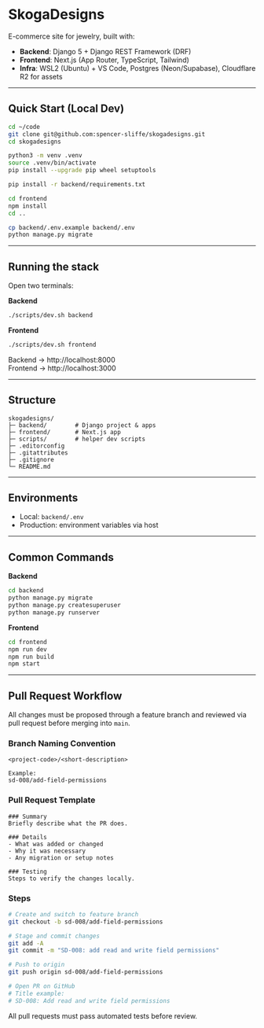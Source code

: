# SkogaDesigns

E-commerce site for jewelry, built with:

- **Backend**: Django 5 + Django REST Framework (DRF)
- **Frontend**: Next.js (App Router, TypeScript, Tailwind)
- **Infra**: WSL2 (Ubuntu) + VS Code, Postgres (Neon/Supabase), Cloudflare R2 for assets

---

## Quick Start (Local Dev)

```bash
cd ~/code
git clone git@github.com:spencer-sliffe/skogadesigns.git
cd skogadesigns

python3 -m venv .venv
source .venv/bin/activate
pip install --upgrade pip wheel setuptools

pip install -r backend/requirements.txt

cd frontend
npm install
cd ..

cp backend/.env.example backend/.env
python manage.py migrate
```

---

## Running the stack

Open two terminals:

**Backend**
```bash
./scripts/dev.sh backend
```

**Frontend**
```bash
./scripts/dev.sh frontend
```

Backend → http://localhost:8000  
Frontend → http://localhost:3000

---

## Structure

```
skogadesigns/
├─ backend/        # Django project & apps
├─ frontend/       # Next.js app
├─ scripts/        # helper dev scripts
├─ .editorconfig
├─ .gitattributes
├─ .gitignore
└─ README.md
```

---

## Environments

- Local: `backend/.env`
- Production: environment variables via host

---

## Common Commands

**Backend**
```bash
cd backend
python manage.py migrate
python manage.py createsuperuser
python manage.py runserver
```

**Frontend**
```bash
cd frontend
npm run dev
npm run build
npm start
```

---

## Pull Request Workflow

All changes must be proposed through a feature branch and reviewed via pull request before merging into `main`.

### Branch Naming Convention
```
<project-code>/<short-description>

Example:
sd-008/add-field-permissions
```

### Pull Request Template
```
### Summary
Briefly describe what the PR does.

### Details
- What was added or changed
- Why it was necessary
- Any migration or setup notes

### Testing
Steps to verify the changes locally.
```

### Steps
```bash
# Create and switch to feature branch
git checkout -b sd-008/add-field-permissions

# Stage and commit changes
git add -A
git commit -m "SD-008: add read and write field permissions"

# Push to origin
git push origin sd-008/add-field-permissions

# Open PR on GitHub
# Title example:
# SD-008: Add read and write field permissions
```

All pull requests must pass automated tests before review.
